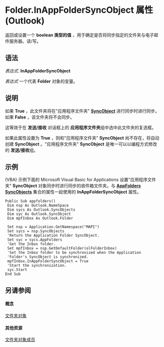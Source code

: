 
# Folder.InAppFolderSyncObject 属性 (Outlook)

返回或设置一个 **boolean 类型的值** ，用于确定是否将同步指定的文件夹与电子邮件服务器。读/写。


## 语法

 _表达式_. **InAppFolderSyncObject**

 _表达式_ 一个代表 **Folder** 对象的变量。


## 说明

如果 **True** ，此文件夹将在"应用程序文件夹" **[SyncObject](099865b6-767f-8022-6839-875624f284f7.md)** 进行同步时进行同步。如果 **False** ，该文件夹将不会同步。

这等效于在 **发送/接收** 对话框上的 **应用程序文件夹**组中选中此文件夹的复选框。

如果此属性设置为 **True** ，则和"应用程序文件夹" **SyncObject** 尚不存在，将自动创建 **SyncObject** 。"应用程序文件夹" **SyncObject** 是唯一可以以编程方式修改的 **发送/接收**组。


## 示例

(VBA) 示例下面的 Microsoft Visual Basic for Applications 设置"应用程序文件夹"  **SyncObject** 对象同步时进行同步的收件箱文件夹。与 **[AppFolders](711ebc16-12ac-9df3-31af-a883f438814f.md)** **[SyncObjects](88e59f63-d834-b174-bbda-0af0cf2d0520.md)** 集合的属性一起使用的 **InAppFolderSyncObject** 属性。


```
Public Sub appfolders() 
 Dim nsp As Outlook.NameSpace 
 Dim sycs As Outlook.SyncObjects 
 Dim syc As Outlook.SyncObject 
 Dim mpfInbox As Outlook.Folder 
 
 Set nsp = Application.GetNamespace("MAPI") 
 Set sycs = nsp.SyncObjects 
 'Return the Application Folder SyncObject. 
 Set syc = sycs.AppFolders 
 'Get the Inbox folder. 
 Set mpfInbox = nsp.GetDefaultFolder(olFolderInbox) 
 'Set the Inbox folder to be synchronized when the Application 
 'Folder's SyncObject is synchronized. 
 mpfInbox.InAppFolderSyncObject = True 
 'Start the synchronization. 
 syc.Start 
End Sub
```


## 另请参阅


#### 概念


[文件夹对象](3cf6cda8-6d70-666e-2643-9d9c5b9cacfc.md)
#### 其他资源


[文件夹对象成员](788acd42-377a-1803-7713-50e45086e2d1.md)